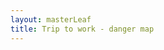 ```yaml
---
layout: masterLeaf
title: Trip to work - danger map
---
```


 <script src="http://cdn.leafletjs.com/leaflet-0.7.2/leaflet.js"></script>
 <script src="https://raw.github.com/MassAtLeeds/RouteFactor/master/tr.js"></script>
 
  <div id="map" style="width: 100%, height: 400px"></div>
  
  
<script>
		var map = L.map('map').setView([53.8, -1.55], 13);
		L.tileLayer('http://{s}.tile.openstreetmap.org/{z}/{x}/{y}.png', {
			maxZoom: 18,
			attribution: 'Map data &copy; <a href="http://openstreetmap.org">OpenStreetMap</a> contributors, <a href="http://creativecommons.org/licenses/by-sa/2.0/">CC-BY-SA</a>, Imagery Â© <a href="http://cloudmade.com">CloudMade</a>'
		}).addTo(map);
		var gj = new L.geoJson(tr, {
        //some options
       }).addTo(map);
		
		
</script>
